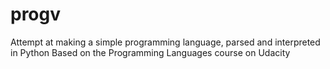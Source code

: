 # progv
Attempt at making a simple programming language, parsed and interpreted in Python
Based on the Programming Languages course on Udacity

